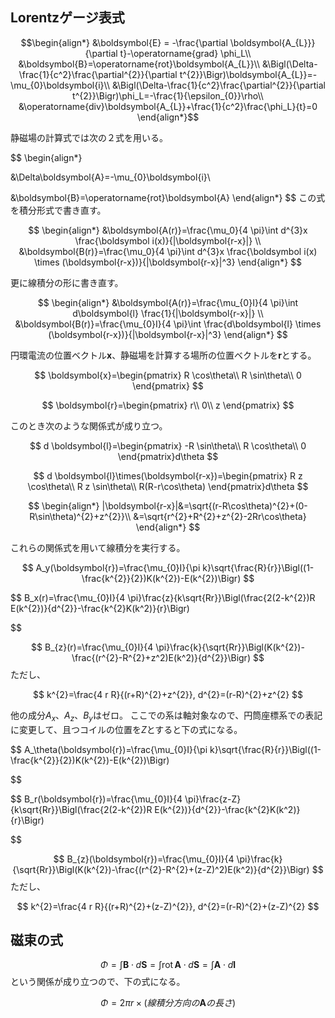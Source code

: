 ## Lorentzゲージ表式

```math
\begin{align*}

&\boldsymbol{E} = -\frac{\partial \boldsymbol{A_{L}}}{\partial t}-\operatorname{grad} \phi_L\\

&\boldsymbol{B}=\operatorname{rot}\boldsymbol{A_{L}}\\

&\Bigl(\Delta-\frac{1}{c^2}\frac{\partial^{2}}{\partial t^{2}}\Bigr)\boldsymbol{A_{L}}=-\mu_{0}\boldsymbol{i}\\

&\Bigl(\Delta-\frac{1}{c^2}\frac{\partial^{2}}{\partial t^{2}}\Bigr)\phi_L=-\frac{1}{\epsilon_{0}}\rho\\

&\operatorname{div}\boldsymbol{A_{L}}+\frac{1}{c^2}\frac{\phi_L}{t}=0
\end{align*}
```

静磁場の計算式では次の２式を用いる。

$$
\begin{align*}

&\Delta\boldsymbol{A}=-\mu_{0}\boldsymbol{i}\\

&\boldsymbol{B}=\operatorname{rot}\boldsymbol{A}
\end{align*}
$$
この式を積分形式で書き直す。

$$
\begin{align*}
&\boldsymbol{A(r)}=\frac{\mu_0}{4 \pi}\int d^{3}x \frac{\boldsymbol i(x)}{|\boldsymbol{r-x}|} \\
&\boldsymbol{B(r)}=\frac{\mu_0}{4 \pi}\int d^{3}x \frac{\boldsymbol i(x) \times (\boldsymbol{r-x})}{|\boldsymbol{r-x}|^3}
\end{align*}
$$

更に線積分の形に書き直す。

$$
\begin{align*}
&\boldsymbol{A(r)}=\frac{\mu_{0}I}{4 \pi}\int d\boldsymbol{l} \frac{1}{|\boldsymbol{r-x}|} \\
&\boldsymbol{B(r)}=\frac{\mu_{0}I}{4 \pi}\int  \frac{d\boldsymbol{l} \times (\boldsymbol{r-x})}{|\boldsymbol{r-x}|^3}
\end{align*}
$$

円環電流の位置ベクトル$\boldsymbol{x}$、静磁場を計算する場所の位置ベクトルを$\boldsymbol{r}$とする。

$$
\boldsymbol{x}=\begin{pmatrix}
R \cos\theta\\
R \sin\theta\\
0
\end{pmatrix}
$$

$$
\boldsymbol{r}=\begin{pmatrix}
r\\
0\\
z
\end{pmatrix}
$$

このとき次のような関係式が成り立つ。

$$
d \boldsymbol{l}=\begin{pmatrix}
-R \sin\theta\\
R \cos\theta\\
0
\end{pmatrix}d\theta
$$

$$
d \boldsymbol{l}\times(\boldsymbol{r-x})=\begin{pmatrix}
R z \cos\theta\\
R z \sin\theta\\
R(R-r\cos\theta)
\end{pmatrix}d\theta
$$

$$
\begin{align*}
|\boldsymbol{r-x}|&=\sqrt{(r-R\cos\theta)^{2}+(0-R\sin\theta)^{2}+z^{2}}\\
&=\sqrt{r^{2}+R^{2}+z^{2}-2Rr\cos\theta}
\end{align*}
$$

これらの関係式を用いて線積分を実行する。

$$
A_y(\boldsymbol{r})=\frac{\mu_{0}I}{\pi k}\sqrt{\frac{R}{r}}\Bigl((1-\frac{k^{2}}{2})K(k^{2})-E(k^{2})\Bigr)
$$

$$
B_x(r)=\frac{\mu_{0}I}{4 \pi}\frac{z}{k\sqrt{Rr}}\Bigl(\frac{2(2-k^{2})R E(k^{2})}{d^{2}}-\frac{k^{2}K(k^2)}{r}\Bigr)

$$

$$
B_{z}(r)=\frac{\mu_{0}I}{4 \pi}\frac{k}{\sqrt{Rr}}\Bigl(K(k^{2})-\frac{(r^{2}-R^{2}+z^2)E(k^2)}{d^{2}}\Bigr)
$$
ただし、

$$
k^{2}=\frac{4 r R}{(r+R)^{2}+z^{2}}, d^{2}=(r-R)^{2}+z^{2}
$$

他の成分$A_x$、$A_z$、$B_y$はゼロ。
ここでの系は軸対象なので、円筒座標系での表記に変更して、且つコイルの位置を$Z$とすると下の式になる。

$$
A_\theta(\boldsymbol{r})=\frac{\mu_{0}I}{\pi k}\sqrt{\frac{R}{r}}\Bigl((1-\frac{k^{2}}{2})K(k^{2})-E(k^{2})\Bigr)

$$

$$
B_r(\boldsymbol{r})=\frac{\mu_{0}I}{4 \pi}\frac{z-Z}{k\sqrt{Rr}}\Bigl(\frac{2(2-k^{2})R E(k^{2})}{d^{2}}-\frac{k^{2}K(k^2)}{r}\Bigr)

$$

$$
B_{z}(\boldsymbol{r})=\frac{\mu_{0}I}{4 \pi}\frac{k}{\sqrt{Rr}}\Bigl(K(k^{2})-\frac{(r^{2}-R^{2}+(z-Z)^2)E(k^2)}{d^{2}}\Bigr)
$$
ただし、

$$
k^{2}=\frac{4 r R}{(r+R)^{2}+(z-Z)^{2}}, d^{2}=(r-R)^{2}+(z-Z)^{2}
$$

## 磁束の式
$$
\Phi=\int\boldsymbol{B}\cdot d\boldsymbol{S}=\int\operatorname{rot}\boldsymbol{A}\cdot d\boldsymbol{S}=\int \boldsymbol{A}\cdot d\boldsymbol{l}
$$
という関係が成り立つので、下の式になる。

$$
\Phi=2\pi r \times (線積分方向の\boldsymbol{A}の長さ)
$$
